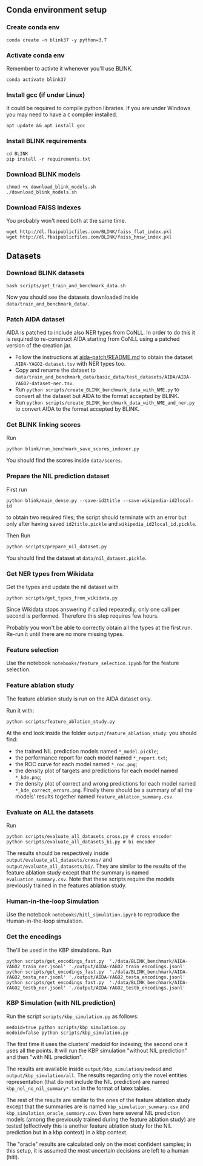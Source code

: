 ## Conda environment setup

### Create conda env
```
conda create -n blink37 -y python=3.7
```

### Activate conda env
Remember to activte it whenever you'll use BLINK.
```
conda activate blink37
```

### Install gcc (if under Linux)
It could be required to compile python libraries. If you are under Windows you may need to have a `C` compiler installed.
```
apt update && apt install gcc
```

### Install BLINK requirements
```
cd BLINK
pip install -r requirements.txt
```

### Download BLINK models
```
chmod +x download_blink_models.sh 
./download_blink_models.sh 
```

### Download FAISS indexes
You probably won't need both at the same time.
```
wget http://dl.fbaipublicfiles.com/BLINK/faiss_flat_index.pkl
wget http://dl.fbaipublicfiles.com/BLINK/faiss_hnsw_index.pkl
```

<!-- ### Downgrade gensim
```
pip install gensim==3.8.3
``` -->

## Datasets
### Download BLINK datasets
```
bash scripts/get_train_and_benchmark_data.sh
```
Now you should see the datasets downloaded inside `data/train_and_benchmark_data/`.

### Patch AIDA dataset
AIDA is patched to include also NER types from CoNLL. In order to do this it is required to re-construct AIDA starting from CoNLL using a patched version of the creation jar.
- Follow the instructions at [aida-patch/README.md](aida-patch/README.md) to obtain the dataset `AIDA-YAGO2-dataset.tsv` with NER types too.
- Copy and rename the dataset to `data/train_and_benchmark_data/basic_data/test_datasets/AIDA/AIDA-YAGO2-dataset-ner.tsv`.
- Run `python scripts/create_BLINK_benchmark_data_with_NME.py` to convert all the dataset but AIDA to the format accepted by BLINK. 
- Run `python scripts/create_BLINK_benchmark_data_with_NME_and_ner.py` to convert AIDA to the format accepted by BLINK. 

### Get BLINK linking scores
Run
```
python blink/run_benchmark_save_scores_indexer.py
```
You should find the scores inside `data/scores`.

### Prepare the NIL prediction dataset
First run
```
python blink/main_dense.py --save-id2title --save-wikipedia-id2local-id
```
to obtain two required files; the script should terminate with an error but only after having saved `id2title.pickle` and `wikipedia_id2local_id.pickle`.


Then Run
```
python scripts/prepare_nil_dataset.py
```
You should find the dataset at `data/nil_dataset.pickle`.

### Get NER types from Wikidata
Get the types and update the nil dataset with
```
python scripts/get_types_from_wikidata.py
```
Since Wikidata stops answering if called repeatedly, only one call per second is performed. Therefore this step requires few hours.

Probably you won't be able to correctly obtain all the types at the first run. Re-run it until there are no more missing types.

### Feature selection
Use the notebook `notebooks/feature_selection.ipynb` for the feature selection.

### Feature ablation study
The feature ablation study is run on the AIDA dataset only.

Run it with:
```
python scripts/feature_ablation_study.py
```
At the end look inside the folder `output/feature_ablation_study`: you should find:
- the trained NIL prediction models named `*_model.pickle`;
- the performance report for each model named `*_report.txt`;
- the ROC curve for each model named `*_roc.png`;
- the density plot of targets and predictions for each model named `*_kde.png`;
- the density plot of correct and wrong predictions for each model named `*_kde_correct_errors.png`.
Finally there should be a summary of all the models' results together named `feature_ablation_summary.csv`. 

### Evaluate on ALL the datasets
Run
```
python scripts/evaluate_all_datasets_cross.py # cross encoder
python scripts/evaluate_all_datasets_bi.py # bi encoder
```
The results should be respectively inside `output/evaluate_all_datasets/cross/` and `output/evaluate_all_datasets/bi/`. They are similar to the results of the feature ablation study except that the summary is named `evaluation_summary.csv`. Note that these scripts require the models previously trained in the features ablation study.

### Human-in-the-loop Simulation
Use the notebook `notebooks/hitl_simulation.ipynb` to reproduce the Human-in-the-loop simulation.

### Get the encodings
The'll be used in the KBP simulations.
Run
```
python scripts/get_encodings_fast.py  './data/BLINK_benchmark/AIDA-YAGO2_train_ner.jsonl' './output/AIDA-YAGO2_train_encodings.jsonl'
python scripts/get_encodings_fast.py  './data/BLINK_benchmark/AIDA-YAGO2_testa_ner.jsonl' './output/AIDA-YAGO2_testa_encodings.jsonl'
python scripts/get_encodings_fast.py  './data/BLINK_benchmark/AIDA-YAGO2_testb_ner.jsonl' './output/AIDA-YAGO2_testb_encodings.jsonl'
```

### KBP Simulation (with NIL prediction)
Run the script `scripts/kbp_simulation.py` as follows:
```
medoid=true python scripts/kbp_simulation.py
medoid=false python scripts/kbp_simulation.py
```
The first time it uses the clusters' medoid for indexing; the second one it uses all the points.
It will run the KBP simulation "without NIL prediction" and then "with NIL prediction".

The results are available inside `output/kbp_simulation/medoid` and `output/kbp_simulation/all`. The results regarding
only the novel entities representation (that do not include the NIL prediction)
are named `kbp_nel_no_nil_summary*.txt` in the format of latex tables.

The rest of the results are similar to the ones of the feature ablation study
except that the summaries are is named `kbp_simulation_summary.csv` and
`kbp_simulation_oracle_summary.csv`. Even here several NIL prediction models
(among the previously trained during the feature ablation study) are tested
(effectively this is another feature ablation study for the NIL prediction but
in a kbp context) in a kbp context.

The "oracle" results are calculated only on the most confident samples; in this
setup, it is assumed the most uncertain decisions are left to a human (hitl).
